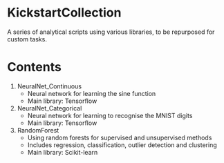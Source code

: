 # KickstartCollection
A series of analytical scripts using various libraries, to be repurposed for custom tasks.  

# Contents
1. NeuralNet_Continuous
   - Neural network for learning the sine function
   - Main library: Tensorflow
3. NeuralNet_Categorical
   - Neural network for learning to recognise the MNIST digits
   - Main library: Tensorflow
3. RandomForest
   - Using random forests for supervised and unsupervised methods
   - Includes regression, classification, outlier detection and clustering
   - Main library: Scikit-learn
